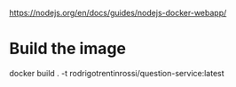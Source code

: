 https://nodejs.org/en/docs/guides/nodejs-docker-webapp/

# Build the image
docker build . -t rodrigotrentinrossi/question-service:latest
